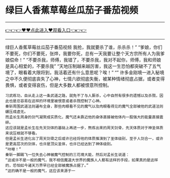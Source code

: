 # 绿巨人香蕉草莓丝瓜茄子番茄视频

<hr/> <a href="https://github.com/siguaha/najh/issues/2">👉👉👉♥♥点此进入♥观看入口👈👉👉</a><hr/>

绿巨人香蕉草莓丝瓜茄子番茄视频
我抢，我就要杀了谁，杀杀杀！”
    “爹娘，你们不要死，你们不要死，张烨，我要你死，总有一天我要让整个天方宗所有人为我爹娘偿命！”
    “不要杀我，师傅，我错了，不要杀我，我对不起你，师傅，我和师娘是真心相爱的，不要杀我”
    “天地压制越来越厉害，我这一生恐怕都突破不了五气境了，眼看着大限将到，我活着还有什么意思呢？唉！”
    “”
    许多金刚境一进入秘境之中不久便彻底丧失了心神，七情六欲彻底失衡，被某种情绪彻底占据，或者变得畏惧，或者变得哀伤，但是大多数人都被恨意所控制。
 
    习武练功，自从走上这一条武道之路，就免不了与人厮杀，心中自然有很多的遗憾以及杀戮，因此也是总容易在这样的环境里被恨意或者杀戮控制了心神。
    秦斩周围武道法则遍布全身，那些肉眼看不见的魔气以及肉眼看得见的魔气全部被他的武道法则碾压成虚无。
    而孟长生周身的剑气凝聚成实质化，魔气还未靠近他的身体直接被他体内一股强大的能量直接震碎。
    这应该就是孟长生在先天剑体的基础上再进一步，熬炼出来的周天剑骨，先天体质对于神圣体质来说压根就不够看。
    但是孟长生进化出了周天剑骨之后或许已经将他的体质推演到了圣体级别，至于人剑合一，或许是更高层次的剑体，也许是顶尖圣体，也许已经达到了神体级别。
    “咔嚓！”
    秦斩一脚踢飞一位失去心神被魔气控制的三花境大能，然后对孟长生说道：
    “这或许不是一般的魔气，我不相信魔道大世界的魔族人人都有这样的手段，如果真的是这样的，恐怕如今诸天万界早已经全部被魔族占据了。”
    “这的确不是一般的魔气，这应该来源于一
